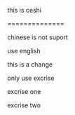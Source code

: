 this is ceshi

==============

chinese is not suport

use english 

this is a change 

only use excrise

excrise one 

excrise two
